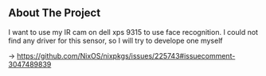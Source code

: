 <!-- ABOUT THE PROJECT -->
## About The Project

I want to use my IR cam on dell xps 9315 to use face recognition.
I could not find any driver for this sensor, so I will try to develope one myself

-> https://github.com/NixOS/nixpkgs/issues/225743#issuecomment-3047489839

